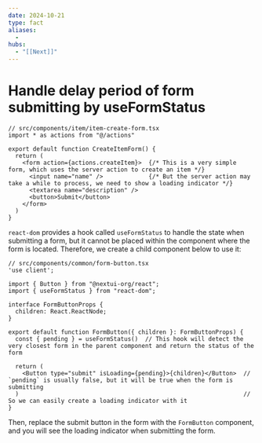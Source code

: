 ```yaml
---
date: 2024-10-21
type: fact
aliases:
  -
hubs:
  - "[[Next]]"
---
```


# Handle delay period of form submitting by useFormStatus

```tsx
// src/components/item/item-create-form.tsx
import * as actions from "@/actions"

export default function CreateItemForm() {
  return (
    <form action={actions.createItem}>  {/* This is a very simple form, which uses the server action to create an item */}
      <input name="name" />             {/* But the server action may take a while to process, we need to show a loading indicator */}
      <textarea name="description" />
      <button>Submit</button>
    </form>
  )
}

```

`react-dom` provides a hook called `useFormStatus` to handle the state when submitting a form, but it cannot be placed within the component where the form is located. Therefore, we create a child component below to use it:

```tsx
// src/components/common/form-button.tsx 
'use client';

import { Button } from "@nextui-org/react";
import { useFormStatus } from "react-dom";

interface FormButtonProps {
  children: React.ReactNode;
}

export default function FormButton({ children }: FormButtonProps) {
  const { pending } = useFormStatus()  // This hook will detect the very closest form in the parent component and return the status of the form

  return (
    <Button type="submit" isLoading={pending}>{children}</Button>  // `pending` is usually false, but it will be true when the form is submitting
  )                                                                // So we can easily create a loading indicator with it
}

```

Then, replace the submit button in the form with the `FormButton` component, and you will see the loading indicator when submitting the form.
